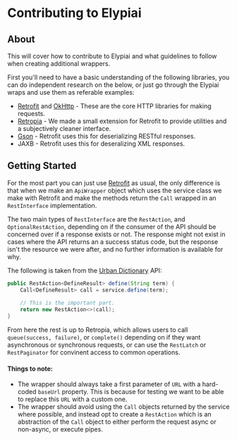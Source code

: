 # Contributing to Elypiai
## About
This will cover how to contribute to Elypiai and what guidelines to follow
when creating additional wrappers.

First you'll need to have a basic understanding of the following libraries, you can do
independent research on the below, or just go through the Elypiai wraps and use them as
referable examples:

* [Retrofit] and [OkHttp] - These are the core HTTP libraries for making requests.
* [Retropia] - We made a small extension for Retrofit to provide utilities and a subjectively cleaner interface.
* [Gson] - Retrofit uses this for deserializing RESTful responses.
* JAXB - Retrofit uses this for deseralizing XML responses.

## Getting Started
For the most part you can just use [Retrofit] as usual, the only difference is that
when we make an `ApiWrapper` object which uses the service class we make with
Retrofit and make the methods return the `Call` wrapped in an `RestInterface` implementation.

The two main types of `RestInterface` are the `RestAction`, and `OptionalRestAction`, depending
on if the consumer of the API should be concerned over if a response exists or not.
The response might not exist in cases where the API returns an a 
success status code, but the response isn't the resource we were
after, and no further information is available for why.

The following is taken from the [Urban Dictionary] API:
```java
public RestAction<DefineResult> define(String term) {
	Call<DefineResult> call = service.define(term);
	
	// This is the important part.
	return new RestAction<>(call);
}
```

From here the rest is up to Retropia, which allows users to call `queue(success, failure)`, 
or `complete()` depending on if they want asynchronous or synchronous requests, or can
use the `RestLatch` or `RestPaginator` for convinent access to common operations. 

#### Things to note:
* The wrapper should always take a first parameter of `URL` with a hard-coded
`baseUrl` property. This is because for testing we want to be able to replace
this `URL` with a custom one.
* The wrapper should avoid using the `Call` objects returned by the service where
possible, and instead opt to create a `RestAction` which is an abstraction of the
`Call` object to either perform the request async or non-async, or execute pipes.

[Retrofit]: https://github.com/square/retrofit "Retrofit on GitHub"
[Retropia]: https://gitlab.com/Elypia/retropia "Retropia on GitLab"
[OkHttp]: https://github.com/square/okhttp "OkHttp on GitHub"
[Gson]: https://github.com/google/gson "Gson on GitHub"
[Urban Dictionary]: https://www.urbandictionary.com "Urban Dictionary"
